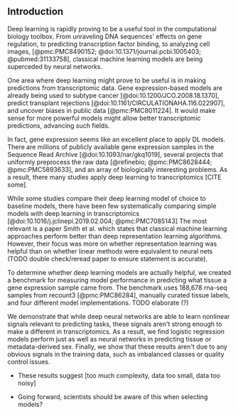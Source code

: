 ## Introduction

Deep learning is rapidly proving to be a useful tool in the computational biology toolbox.
From unraveling DNA sequences' effects on gene regulation, to predicting transcription factor binding, to analyzing cell images, [@pmc:PMC8490152; @doi:10.1371/journal.pcbi.1005403; @pubmed:31133758], classical machine learning models are being superceded by neural networks.

One area where deep learning might prove to be useful is in making predictions from transcriptomic data.
Gene expression-based models are already being used to subtype cancer [@doi:10.1200/JCO.2008.18.1370], predict transplant rejections [@doi:10.1161/CIRCULATIONAHA.116.022907], and uncover biases in public data [@pmc:PMC8011224].
It would make sense for more powerful models might allow better transcriptomic predictions, advancing such fields.

In fact, gene expression seems like an excellent place to apply DL models.
There are millions of publicly available gene expression samples in the Sequence Read Archive [@doi:10.1093/nar/gkq1019], several projects that uniformly preprocess the raw data [@refinebio; @pmc:PMC8628444; @pmc:PMC5893633], and an array of biologically interesting problems.
As a result, there many studies apply deep learning to transcriptomics [CITE some].

While some studies compare their deep learning model of choice to baseline models, there have been few systematically comparing simple models with deep learning in transcriptomics [@doi:10.1016/j.jclinepi.2019.02.004; @pmc:PMC7085143] 
The most relevant is a paper Smith et al. which states that classical machine learning approaches perform better than deep representation learning algorithms.
However, their focus was more on whether representation learning was helpful than on whether linear methods were equivalent to neural nets (TODO double check/reread paper to ensure statement is accurate).

To determine whether deep learning models are actually helpful, we created a benchmark for measuring model performance in predicting what tissue a gene expression sample came from.
The benchmark uses 188,678 rna-seq samples from recount3 [@pmc:PMC86284], manually curated tissue labels, and four different model implementations.
TODO elaborate (?)

We demonstrate that while deep neural networks are able to learn nonlinear signals relevant to predicting tasks, these signals aren't strong enough to make a different in transcriptomics.
As a result, we find logistic regression models perform just as well as neural networks in predicting tissue or metadata-derived sex.
Finally, we show that these results aren't due to any obvious signals in the training data, such as imbalanced classes or quality control issues.


- These results suggest [too much complexity, data too small, data too noisy]

- Going forward, scientists should be aware of this when selecting models? 

